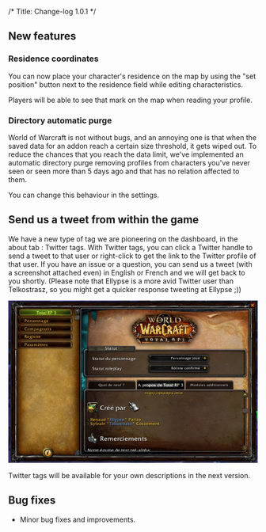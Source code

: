 /*
Title: Change-log 1.0.1
*/

## New features

### Residence coordinates

You can now place your character's residence on the map by using the "set position" button next to the residence field while editing characteristics. 

Players will be able to see that mark on the map when reading your profile.

### Directory automatic purge

World of Warcraft is not without bugs, and an annoying one is that when the saved data for an addon reach a certain size threshold, it gets wiped out.
To reduce the chances that you reach the data limit, we've implemented an automatic directory purge removing profiles from characters you've never seen or seen more than 5 days ago and that has no relation affected to them.

You can change this behaviour in the settings.

## Send us a tweet from within the game

We have a new type of tag we are pioneering on the dashboard, in the about tab : Twitter tags. With Twitter tags, you can click a Twitter handle to send a tweet to that user or right-click to get the link to the Twitter profile of that user. If you have an issue or a question, you can send us a tweet (with a screenshot attached even) in English or French and we will get back to you shortly. (Please note that Ellypse is a more avid Twitter user than Telkostrasz, so you might get a quicker response tweeting at Ellypse ;))

![Twitter tags](1_0_1_twitter_tag.gif)

Twitter tags will be available for your own descriptions in the next version.

## Bug fixes

* Minor bug fixes and improvements.
